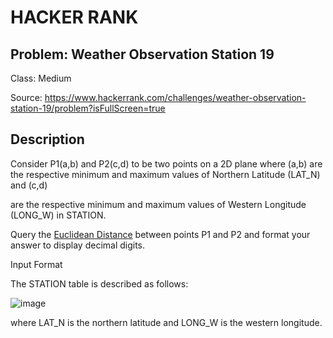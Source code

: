 # HACKER RANK
## Problem: Weather Observation Station 19
Class: Medium

Source: https://www.hackerrank.com/challenges/weather-observation-station-19/problem?isFullScreen=true

## Description
Consider P1(a,b) and P2(c,d) to be two points on a 2D plane where (a,b) are the respective minimum and maximum values of Northern Latitude (LAT_N) and (c,d)

are the respective minimum and maximum values of Western Longitude (LONG_W) in STATION.

Query the [Euclidean Distance](https://en.wikipedia.org/wiki/Euclidean_distance) between points P1 and P2 and format your answer to display decimal digits.

Input Format

The STATION table is described as follows:

![image](https://s3.amazonaws.com/hr-challenge-images/9336/1449345840-5f0a551030-Station.jpg)

where LAT_N is the northern latitude and LONG_W is the western longitude.
